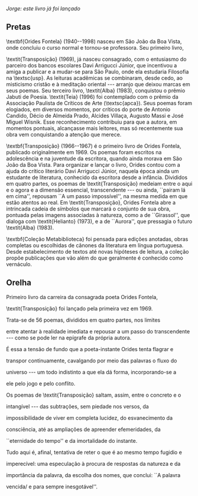 *Jorge: este livro já foi lançado*

Pretas
------

\\textbf{Orides Fontela} (1940\--1998) nasceu em São João da Boa Vista,
onde concluiu o curso normal e tornou-se professora. Seu primeiro livro,

\\textit{Transposição} (1969), já nasceu consagrado, com o entusiasmo do
parceiro dos bancos escolares Davi Arrigucci Júnior, que incentivou a
amiga a publicar e a mudar-se para São Paulo, onde ela estudaria
Filosofia na \\textsc{usp}. As leituras acadêmicas se combinaram, desde
cedo, ao misticismo cristão e à meditação oriental \-\-- arranjo que
deixou marcas em seus poemas. Seu terceiro livro, \\textit{Alba} (1983),
conquistou o prêmio Jabuti de Poesia. \\textit{Teia} (1996) foi
contemplado com o prêmio da Associação Paulista de Críticos de Arte
(\\textsc{apca}). Seus poemas foram elogiados, em diversos momentos, por
críticos do porte de Antonio Candido, Décio de Almeida Prado, Alcides
Villaça, Augusto Massi e José Miguel Wisnik. Esse reconhecimento
contribuiu para que a autora, em momentos pontuais, alcançasse mais
leitores, mas só recentemente sua obra vem conquistando a atenção que
merece.

\\textbf{Transposição} (1966\--1967) é o primeiro livro de Orides
Fontela, publicado originalmente em 1969. Os poemas foram escritos na
adolescência e na juventude da escritora, quando ainda morava em São
João da Boa Vista. Para organizar e lançar o livro, Orides contou com a
ajuda do crítico literário Davi Arrigucci Júnior, naquela época ainda um
estudante de literatura, conhecido da escritora desde a infância.
Divididos em quatro partes, os poemas de \\textit{Transposição} medeiam
entre o aqui e o agora e a dimensão essencial, transcendente \-\-- ou
ainda, \`\`pairam lá em cima\'\', repousam \`\`A um passo
impossível\'\', na mesma medida em que estão atentos ao real. Em
\\textit{Transposição}, Orides Fontela abre a intrincada cadeia de
símbolos que marcará o conjunto de sua obra, pontuada pelas imagens
associadas à natureza, como a de \`\`Girassol\'\', que dialoga com
\\textit{Helianto} (1973), e a de \`\`Aurora\'\', que pressagia o futuro
\\textit{Alba} (1983).

\\textbf{Coleção Metabiblioteca} foi pensada para edições anotadas,
obras completas ou escolhidas de cânones da literatura em língua
portuguesa. Desde estabelecimento de textos até novas hipóteses de
leitura, a coleção propõe publicações que vão além do que geralmente é
conhecido como vernáculo.

Orelha
------

Primeiro livro da carreira da consagrada poeta Orides Fontela,

\\textit{Transposição} foi lançado pela primeira vez em 1969.

Trata-se de 56 poemas, divididos em quatro partes, nos limites

entre atentar à realidade imediata e repousar a um passo do
transcendente \-\-- como se pode ler na epígrafe da própria autora.

É essa a tensão de fundo que a poeta-instante Orides tenta flagrar e

transpor continuamente, cavalgando por meio das palavras o fluxo do

universo \-\-- um todo indistinto a que ela dá forma, incorporando-se a

ele pelo jogo e pelo conflito.

Os poemas de \\textit{Transposição} saltam, assim, entre o concreto e o

intangível \-\-- das subtrações, sem piedade nos versos, da

impossibilidade de viver em completa lucidez, do esvanecimento da

consciência, até as ampliações de apreender efemeridades, da

\`\`eternidade do tempo\'\' e da imortalidade do instante.

Tudo aqui é, afinal, tentativa de reter o que é ao mesmo tempo fugidio e

imperecível: uma especulação à procura de respostas da natureza e da

importância da palavra, da escolha dos nomes, que conclui: \`\`A palavra

vencida/ e para sempre inesgotável\'\'.
